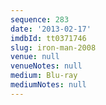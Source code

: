 ```yaml
---
sequence: 283
date: '2013-02-17'
imdbId: tt0371746
slug: iron-man-2008
venue: null
venueNotes: null
medium: Blu-ray
mediumNotes: null
---
```



